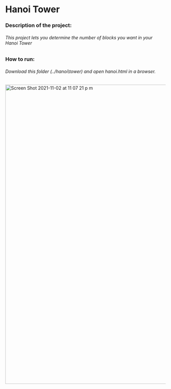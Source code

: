 # Hanoi Tower

### Description of the project:

###### This project lets you determine the number of blocks you want in your Hanoi Tower

### How to run:

###### Download this folder (../hanoi\tower) and open hanoi.html in a browser.


<img width="938" alt="Screen Shot 2021-11-02 at 11 07 21 p m" src="https://user-images.githubusercontent.com/48078919/140005298-2f9d15f7-210e-4ae8-a36a-eb4489e220aa.png">
